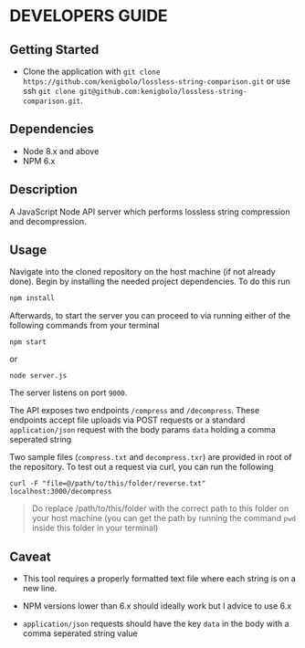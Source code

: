 # DEVELOPERS GUIDE

## Getting Started

- Clone the application with
  `git clone https://github.com/kenigbolo/lossless-string-comparison.git` or use
  ssh `git clone git@github.com:kenigbolo/lossless-string-comparison.git`.

## Dependencies

- Node 8.x and above
- NPM 6.x

## Description

A JavaScript Node API server which performs lossless string compression
and decompression.

## Usage

Navigate into the cloned repository on the host machine (if not already done).
Begin by installing the needed project dependencies. To do this run

```javascript
npm install
```

Afterwards, to start the server you can proceed to via running either of the
following commands from your terminal

```shell
npm start
```

or

```shell
node server.js
```

The server listens on port `9000`.

The API exposes two endpoints `/compress` and `/decompress`. These endpoints
accept file uploads via POST requests or a standard `application/json` request with the body params `data` holding a comma seperated string

Two sample files (`compress.txt` and `decompress.txr`) are provided in root of
the repository. To test out a request via curl, you can run the following

```shell
curl -F "file=@/path/to/this/folder/reverse.txt" localhost:3000/decompress
```

> Do replace /path/to/this/folder with the correct path to this folder on your
> host machine (you can get the path by running the command `pwd` inside this
> folder in your terminal)

## Caveat

- This tool requires a properly formatted text file where each string is on a
  new line.

- NPM versions lower than 6.x should ideally work but I advice to use 6.x

- `application/json` requests should have the key `data` in the body with a comma seperated string value
